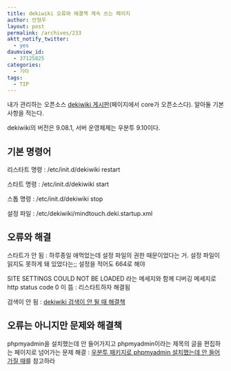 ```yaml
---
title: dekiwiki 오류와 해결책 계속 쓰는 페이지
author: 안형우
layout: post
permalink: /archives/233
aktt_notify_twitter:
  - yes
daumview_id:
  - 37125825
categories:
  - 기타
tags:
  - TIP
---
```

내가 관리하는 오픈소스 <a href="http://www.mindtouch.com/products/download" target="_blank">dekiwiki 게시판</a>(페이지에서 core가 오픈소스다). 알아둘 기본 사항을 적는다.

dekiwiki의 버전은 9.08.1, 서버 운영체제는 우분투 9.10이다.

## 기본 명령어

리스타트 명령 : /etc/init.d/dekiwiki restart

스타트 명령 : /etc/init.d/dekiwiki start

스톱 명령 : /etc/init.d/dekiwiki stop

설정 파일 : /etc/dekiwiki/mindtouch.deki.startup.xml

## 오류와 해결

스타트가 안 됨 : 하루종일 애먹었는데 설정 파일의 권한 때문이었다는 거. 설정 파일이 읽지도 못하게 돼 있었다는;; 설정을 적어도 664로 해야

SITE SETTINGS COULD NOT BE LOADED 라는 메세지와 함께 디버깅 메세지로 http status code 0 이 뜸 : 리스타트하자 해결됨

검색이 안 됨 : [dekiwiki 검색이 안 될 때 해결책][1]

## 오류는 아니지만 문제와 해결책

phpmyadmin을 설치했는데 안 들어가지고 phpmyadmin이라는 제목의 글을 편집하는 페이지로 넘어가는 문제 해결 : [우분투 패키지로 phpmyadmin 설치했는데 안 들어가질 때][2]를 참고하라

 [1]: http://mytory.net/archives/1763 "dekiwiki, Sharing violation on path /var/www/dekiwiki/bin/cache/luceneindex/default-queue/data_1.bin"
 [2]: http://mytory.net/archives/1711 "우분투 패키지로 phpmyadmin 설치했는데 안 들어가질 때"
